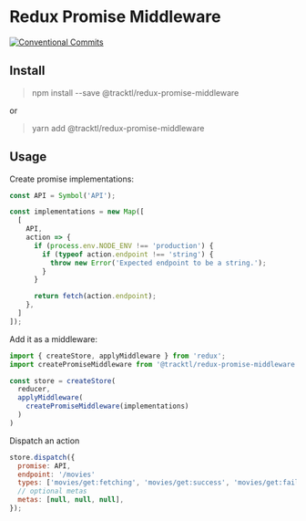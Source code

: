 # Redux Promise Middleware

[![Conventional Commits](https://img.shields.io/badge/Conventional%20Commits-1.0.0-green.svg)](https://conventionalcommits.org)

## Install

> npm install --save @tracktl/redux-promise-middleware

or

> yarn add @tracktl/redux-promise-middleware
## Usage

Create promise implementations:

```js
const API = Symbol('API');

const implementations = new Map([
  [
    API,
    action => {
      if (process.env.NODE_ENV !== 'production') {
        if (typeof action.endpoint !== 'string') {
          throw new Error('Expected endpoint to be a string.');
        }
      }

      return fetch(action.endpoint);
    },
  ]
]);
```

Add it as a middleware:

```js
import { createStore, applyMiddleware } from 'redux';
import createPromiseMiddleware from '@tracktl/redux-promise-middleware';

const store = createStore(
  reducer,
  applyMiddleware(
    createPromiseMiddleware(implementations)
  )
)

```

Dispatch an action

```js
store.dispatch({
  promise: API,
  endpoint: '/movies'
  types: ['movies/get:fetching', 'movies/get:success', 'movies/get:fail'],
  // optional metas
  metas: [null, null, null],
});
```


